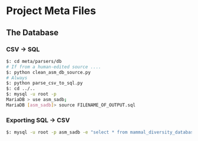Project Meta Files
===================


## The Database

### CSV -> SQL

```bash
$: cd meta/parsers/db
# If from a human-edited source ....
$: python clean_asm_db_source.py
# Always
$: python parse_csv_to_sql.py
$: cd ../..
$: mysql -u root -p
MariaDB > use asm_sadb;
MariaDB [asm_sadb]> source FILENAME_OF_OUTPUT.sql
```

### Exporting SQL -> CSV

```bash
$: mysql -u root -p asm_sadb -e "select * from mammal_diversity_database" -B | sed "s/'/\'/;s/\t/\",\"/g;s/^/\"/;s/$/\"/;s/\n//g" > meta/exported-table.csv
```
